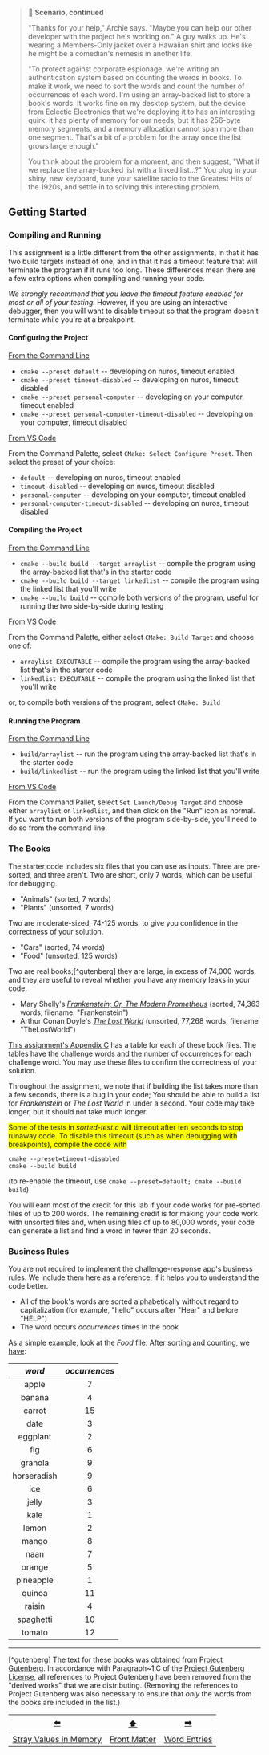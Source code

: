 > 📇 **Scenario, continued**
>
> "Thanks for your help," Archie says.
> "Maybe you can help our other developer with the project he's working on."
> A guy walks up.
> He's wearing a Members-Only jacket over a Hawaiian shirt and looks like he might be a comedian's nemesis in another life.
>
> "To protect against corporate espionage, we're writing an authentication system based on counting the words in books.
> To make it work, we need to sort the words and count the number of occurrences of each word.
> I'm using an array-backed list to store a book's words.
> It works fine on my desktop system, but the device from Eclectic Electronics that we're deploying it to has an interesting quirk:
> it has plenty of memory for our needs, but it has 256-byte memory segments, and a memory allocation cannot span more than one segment.
> That's a bit of a problem for the array once the list grows large enough."
>
> You think about the problem for a moment, and then suggest, "What if we replace the array-backed list with a linked list...?"
> You plug in your shiny, new keyboard, tune your satellite radio to the Greatest Hits of the 1920s, and settle in to solving this interesting problem.

## Getting Started

### Compiling and Running

This assignment is a little different from the other assignments, in that it has two build targets instead of one,
and in that it has a timeout feature that will terminate the program if it runs too long.
These differences mean there are a few extra options when compiling and running your code.

*We strongly recommend that you leave the timeout feature enabled for most or all of your testing.*
However, if you are using an interactive debugger, then you will want to disable timeout so that the program doesn't terminate while you're at a breakpoint.

#### Configuring the Project

<u>From the Command Line</u>

- `cmake --preset default` -- developing on nuros, timeout enabled
- `cmake --preset timeout-disabled` -- developing on nuros, timeout disabled
- `cmake --preset personal-computer` -- developing on your computer, timeout enabled
- `cmake --preset personal-computer-timeout-disabled` -- developing on your computer, timeout disabled

<u>From VS Code</u>

From the Command Palette, select `CMake: Select Configure Preset`. Then select the preset of your choice:

- `default` -- developing on nuros, timeout enabled
- `timeout-disabled` -- developing on nuros, timeout disabled
- `personal-computer` -- developing on your computer, timeout enabled
- `personal-computer-timeout-disabled` -- developing on nuros, timeout disabled

#### Compiling the Project

<u>From the Command Line</u>

- `cmake --build build --target arraylist` -- compile the program using the array-backed list that's in the starter code
- `cmake --build build --target linkedlist` -- compile the program using the linked list that you'll write
- `cmake --build build` -- compile both versions of the program, useful for running the two side-by-side during testing

<u>From VS Code</u>

From the Command Palette, either select `CMake: Build Target` and choose one of:

- `arraylist EXECUTABLE` -- compile the program using the array-backed list that's in the starter code
- `linkedlist EXECUTABLE` -- compile the program using the linked list that you'll write

or, to compile both versions of the program, select `CMake: Build`

#### Running the Program

<u>From the Command Line</u>

- `build/arraylist` -- run the program using the array-backed list that's in the starter code
- `build/linkedlist` -- run the program using the linked list that you'll write

<u>From VS Code</u>

From the Command Pallet, select `Set Launch/Debug Target` and choose either `arraylist` or `linkedlist`, and then click on the "Run" icon as normal.
If you want to run both versions of the program side-by-side, you'll need to do so from the command line.

### The Books

The starter code includes six files that you can use as inputs.
Three are pre-sorted, and three aren't.
Two are short, only 7 words, which can be useful for debugging.
- "Animals"  (sorted, 7 words)
- "Plants" (unsorted, 7 words)

Two are moderate-sized, 74-125 words, to give you confidence in the correctness of your solution.
- "Cars"   (sorted,  74 words)
- "Food" (unsorted, 125 words)

Two are real books;[^gutenberg] they are large, in excess of 74,000 words, and they are useful to reveal whether you have any memory leaks in your code.
- Mary Shelly's [*Frankenstein; Or, The Modern Prometheus*](https://www.gutenberg.org/ebooks/84) (sorted, 74,363 words, filename: "Frankenstein")
- Arthur Conan Doyle's [*The Lost World*](https://www.gutenberg.org/ebooks/139) (unsorted, 77,268 words, filename "TheLostWorld")

[This assignment's Appendix C](CC-word-tables.md) has a table for each of these book files.
The tables have the challenge words and the number of occurrences for each challenge word.
You may use these files to confirm the correctness of your solution.

Throughout the assignment, we note that if building the list takes more than a few seconds, there is a bug in your code;
You should be able to build a list for *Frankenstein* or *The Lost World* in under a second.
Your code may take longer, but it should not take much longer.

<span style="background-color: yellow;">Some of the tests in *sorted-test.c* will timeout after ten seconds to stop runaway code.
To disable this timeout (such as when debugging with breakpoints), compile the code with</span>
```shell
cmake --preset=timeout-disabled
cmake --build build
```
(to re-enable the timeout, use `cmake --preset=default; cmake --build build`)

You will earn most of the credit for this lab if your code works for pre-sorted files of up to 200 words.
The remaining credit is for making your code work with unsorted files and, when using files of up to 80,000 words, your code can generate a list and find a word in fewer than 20 seconds.

### Business Rules

You are not required to implement the challenge-response app's business rules.
We include them here as a reference, if it helps you to understand the code better.

- All of the book's words are sorted alphabetically without regard to capitalization (for example, "hello" occurs after "Hear" and before "HELP")
- The word occurs *occurrences* times in the book

As a simple example, look at the *Food* file.
After sorting and counting, [we have](CC-word-tables.md#food):

|   *word*    | *occurrences* |
|:-----------:|:-------------:|
|    apple    |       7       |
|   banana    |       4       |
|   carrot    |      15       |
|    date     |       3       |
|  eggplant   |       2       |
|     fig     |       6       |
|   granola   |       9       |
| horseradish |       9       |
|     ice     |       6       |
|    jelly    |       3       |
|    kale     |       1       |
|    lemon    |       2       |
|    mango    |       8       |
|    naan     |       7       |
|   orange    |       5       |
|  pineapple  |       1       |
|   quinoa    |      11       |
|   raisin    |       4       |
|  spaghetti  |      10       |
|   tomato    |      12       |

---

[^gutenberg] The text for these books was obtained from [Project Gutenberg](https://www.gutenberg.org/).
In accordance with Paragraph~1.C of the [Project Gutenberg License](https://www.gutenberg.org/policy/license), all references to Project Gutenberg have been removed from the "derived works" that we are distributing.
(Removing the references to Project Gutenberg was also necessary to ensure that *only* the words from the books are included in the list.)

|           [⬅️](01-stray-values-in-memory.md)           |      [⬆️](../README.md)      |      [➡️](03-word-entries.md)      |
|:------------------------------------------------------:|:----------------------------:|:----------------------------------:|
| [Stray Values in Memory](01-stray-values-in-memory.md) | [Front Matter](../README.md) | [Word Entries](03-word-entries.md) |
